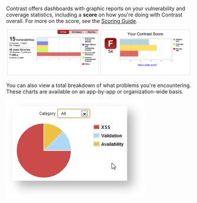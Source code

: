 <!--
title: "Web Graphs And Charts"
description: "Overview of data visualization"
-->

Contrast offers dashboards with graphic reports on your vulnerability and coverage statistics, including a **score** on how you're doing with Contrast overall. For more on the score, see the [Scoring Guide](user_tsguideapp.html#score).

<a href="assets/images/KB3-c03_1.png" rel="lightbox" title="General Settings Tab"><img class="thumbnail" src="assets/images/KB3-c03_1.png"/></a>

You can also view a total breakdown of what problems you're encountering. These charts are available on an app-by-app or organization-wide basis.

<a href="assets/images/KB3-c03_2.png" rel="lightbox" title="General Settings Tab"><img class="thumbnail" src="assets/images/KB3-c03_2.png"/></a>
